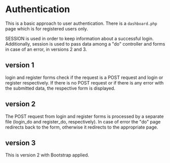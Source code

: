 # Authentication

This is a basic approach to user authentication.
There is a ```dashboard.php``` page which is 
for registered users only.

SESSION is used in order to keep information about a successful login.
Additionally, session is used to pass data among a "do" controller and forms in case of an error, in versions 2 and 3.

## version 1
login and register forms check if the request is a POST request and login or register respectively.
If there is no POST request or if there is any error with the submitted data, the respective form is displayed.

## version 2
The POST request from login and register forms is processed by a separate file (login_do and register_do, respectively).
In case of error the "do" page redirects back to the form, otherwise it redirects to the appropriate page.

## version 3
This is version 2 with Bootstrap applied.